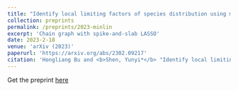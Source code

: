 ```yaml
---
title: "Identify local limiting factors of species distribution using min-linear logistic regression"
collection: preprints
permalink: /preprints/2023-minlin
excerpt: 'Chain graph with spike-and-slab LASSO'
date: 2023-2-18
venue: 'arXiv (2023)'
paperurl: 'https://arxiv.org/abs/2302.09217'
citation: 'Hongliang Bu and <b>Shen, Yunyi*</b> "Identify local limiting factors of species distribution using min-linear logistic regression." arXiv (2023).'
---
```


Get the preprint [here](https://arxiv.org/abs/2302.09217)
